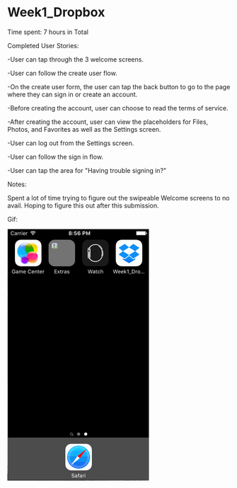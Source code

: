 # Week1_Dropbox

Time spent: 7 hours in Total

Completed User Stories:

-User can tap through the 3 welcome screens.

-User can follow the create user flow.

-On the create user form, the user can tap the back button to go to the page where they can sign in or create an account.

-Before creating the account, user can choose to read the terms of service.

-After creating the account, user can view the placeholders for Files, Photos, and Favorites as well as the Settings screen.

-User can log out from the Settings screen.

-User can follow the sign in flow.

-User can tap the area for "Having trouble signing in?"

Notes:

Spent a lot of time trying to figure out the swipeable Welcome screens to no avail. Hoping to figure this out after this submission.

Gif:

![alt tag](https://github.com/yeahnoah/Week1_Dropbox/blob/master/Submission/wk1_dropbox.gif)
